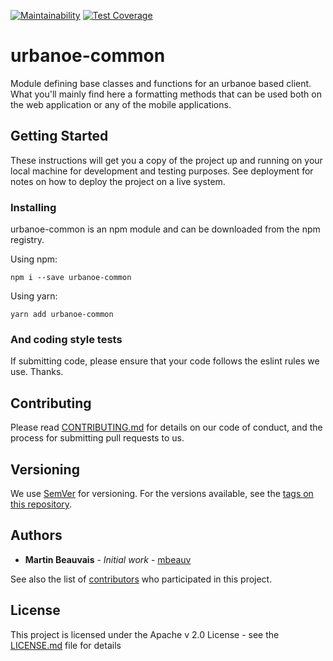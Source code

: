 [![Maintainability](https://api.codeclimate.com/v1/badges/e5acb41fa9167b59d8b5/maintainability)](https://codeclimate.com/github/mbeauv/urbanoe-common/maintainability) [![Test Coverage](https://api.codeclimate.com/v1/badges/e5acb41fa9167b59d8b5/test_coverage)](https://codeclimate.com/github/mbeauv/urbanoe-common/test_coverage)

# urbanoe-common

Module defining base classes and functions for an urbanoe based client.  What you'll mainly find here a formatting methods that can be
used both on the web application or any of the mobile applications.

## Getting Started

These instructions will get you a copy of the project up and running on your local machine for development and testing purposes. See deployment for notes on how to deploy the project on a live system.

### Installing

urbanoe-common is an npm module and can be downloaded from the npm registry.

Using npm:

```
npm i --save urbanoe-common
```

Using yarn:

```
yarn add urbanoe-common
```

### And coding style tests

If submitting code, please ensure that your code follows the eslint rules we use. Thanks.

## Contributing

Please read [CONTRIBUTING.md](https://gist.github.com/mbeauv/214b791a2512201886e4833a3c64241f) for details on our code of conduct, and the process for submitting pull requests to us.

## Versioning

We use [SemVer](http://semver.org/) for versioning. For the versions available, see the [tags on this repository](https://github.com/your/project/tags).

## Authors

* **Martin Beauvais** - *Initial work* - [mbeauv](https://github.com/mbeauv)

See also the list of [contributors](https://github.com/your/project/contributors) who participated in this project.

## License

This project is licensed under the Apache v 2.0 License - see the [LICENSE.md](LICENSE.md) file for details
